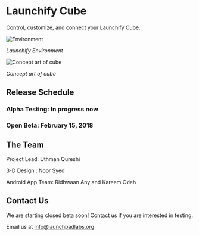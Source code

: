 # Launchify Cube
Control, customize, and connect your Launchify Cube.

![Environment](https://i.imgur.com/j2PZRUy.png)

*Launchify Environment*

![Concept art of cube](https://i.imgur.com/uz8JxOP.jpg)

*Concept art of cube*

## Release Schedule 



### Alpha Testing: In progress now
### Open Beta: February 15, 2018

## The Team

Project Lead: Uthman Qureshi

3-D Design : Noor Syed

Android App Team: Ridhwaan Any and Kareem Odeh

## Contact Us

We are starting closed beta soon! Contact us if you are interested in testing.

Email us at info@launchpadlabs.org

